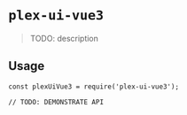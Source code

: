 # `plex-ui-vue3`

> TODO: description

## Usage

```
const plexUiVue3 = require('plex-ui-vue3');

// TODO: DEMONSTRATE API
```
